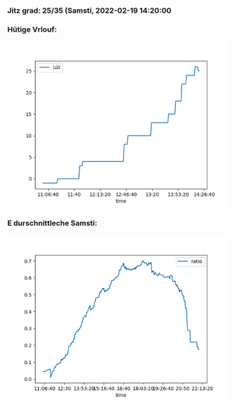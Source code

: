### Jitz grad: 25/35 (Samsti, 2022-02-19 14:20:00

### Hütige Vrlouf:
![Graph](Today.png)

### E durschnittleche Samsti:
![Graph](Samsti.png)